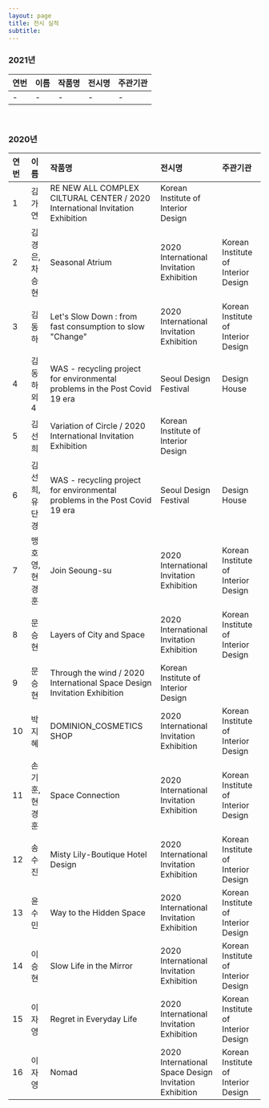 ```yaml
---
layout: page
title: 전시 실적
subtitle:
---
```


### 2021년
| 연번 | 이름 | 작품명 | 전시명 | 주관기관 |
| :------ |:--- | :--- | :--- | :--- |
| - | - | - | - | - |

<br>

### 2020년
| 연번 | 이름 | 작품명 | 전시명 | 주관기관 |
| :------ |:--- | :--- | :--- | :--- |
| 1 | 김가연 | RE NEW ALL COMPLEX CILTURAL CENTER / 2020 International Invitation Exhibition | Korean Institute of Interior Design |
| 2 | 김경은, 차승현 | Seasonal Atrium | 2020 International Invitation Exhibition | Korean Institute of Interior Design |
| 3 | 김동하 | Let's Slow Down : from fast consumption to slow "Change" | 2020 International Invitation Exhibition | Korean Institute of Interior Design |
| 4 | 김동하 외4 | WAS - recycling project for environmental problems in the Post Covid 19 era | Seoul Design Festival | Design House |
| 5 |  김선희 | Variation of Circle / 2020 International Invitation Exhibition | Korean Institute of Interior Design |
| 6 | 김선희, 유단경 | WAS - recycling project for environmental problems in the Post Covid 19 era | Seoul Design Festival | Design House |
| 7 | 맹호영, 현경훈 | Join Seoung-su | 2020 International Invitation Exhibition | Korean Institute of Interior Design |
| 8 | 문승현 | Layers of City and Space | 2020 International Invitation Exhibition | Korean Institute of Interior Design |
| 9 | 문승현 | Through the wind / 2020 International Space Design Invitation Exhibition | Korean Institute of Interior Design |
| 10 | 박지혜 | DOMINION_COSMETICS SHOP | 2020 International Invitation Exhibition | Korean Institute of Interior Design |
| 11 | 손기훈, 현경훈 | Space Connection | 2020 International Invitation Exhibition | Korean Institute of Interior Design |
| 12 | 송수진 | Misty Lily-Boutique Hotel Design | 2020 International Invitation Exhibition | Korean Institute of Interior Design |
| 13 | 윤수민 | Way to the Hidden Space | 2020 International Invitation Exhibition | Korean Institute of Interior Design |
| 14 | 이승현 | Slow Life in the Mirror | 2020 International Invitation Exhibition | Korean Institute of Interior Design |
| 15 | 이자영 | Regret in Everyday Life | 2020 International Invitation Exhibition | Korean Institute of Interior Design | 
| 16 | 이자영 | Nomad | 2020 International Space Design Invitation Exhibition | Korean Institute of Interior Design |

<br>
